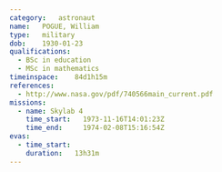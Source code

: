 ```yaml
---
category:	astronaut
name:	POGUE, William
type:	military
dob:	1930-01-23
qualifications:
  - BSc in education
  - MSc in mathematics
timeinspace:	84d1h15m
references:
  - http://www.nasa.gov/pdf/740566main_current.pdf
missions:
  - name: Skylab 4
    time_start:   1973-11-16T14:01:23Z
    time_end:     1974-02-08T15:16:54Z
evas:
  - time_start: 
    duration:   13h31m
---
```

